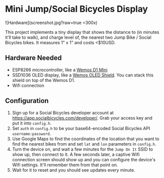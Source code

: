 # Mini Jump/Social Bicycles Display

![Hardware](screenshot.jpg?raw=true =300x)

This project implements a tiny display that shows the distance to (in minutes it'll take to walk), and charge level of, the nearest two Jump Bike / Social Bicycles bikes. It measures 1" x 1" and costs <$10USD.

## Hardware Needed
* ESP8266 microcontroller, like a [Wemos D1 Mini](https://www.aliexpress.com/store/product/WEMOS-D1-mini-Pro-16M-bytes-external-antenna-connector-ESP8266-WIFI-Internet-of-Things-development-board/1331105_32724692514.html)
* SSD1036 OLED display, like a [Wemos OLED Shield](https://www.wemos.cc/product/oled-shield.html). You can stack this shield on top of the Wemos D1.
* Wifi connection

## Configuration
1. Sign up for a Social Bicycles developer account at  https://app.socialbicycles.com/developer/. Grab your access key and put it into ```config.h```.
1. Set ```auth``` in ```config.h``` to be your base64-encoded Social Bicycles API ```username:password```.
1. Use Google Maps to find the coordinates of the location that you want to find the nearest bikes from and set ```lat``` and ```lon``` parameters in ```config.h```.
1. Turn the device on, and wait a few minutes for the ```Jump On It``` SSID to show up, then connect to it. A few seconds later, a captive Wifi connection screen should show up and you can configure the device's Wifi settings. It'll remember them from that point on.
1. Wait for it to reset and you should see updates every minute.
